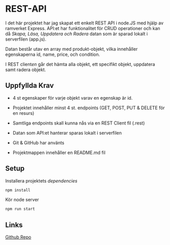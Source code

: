 # REST-API

I det här projektet har jag skapat ett enkelt REST API i node.JS med hjälp av ramverket Express. 
API:et har funktionalitet för CRUD operationer och kan då *Skapa, Läsa, Uppdatera och Radera* datan som är sparad lokalt i serverfilen (app.js).

Datan består utav en array med produkt-objekt, vilka innehåller egenskaperna id, name, price, och condition.

I REST client*en* går det hämta alla objekt, ett specifikt objekt, uppdatera samt radera objekt.


## Uppfyllda Krav 

- 4 st egenskaper för varje objekt varav en egenskap är id.

- Projektet innehåller minst 4 st. endpoints (GET, POST, PUT &  DELETE för en resurs)

- Samtliga endpoints skall kunna nås via en REST Client fil (.rest)

- Datan som API:et hanterar sparas lokalt i serverfilen

- Git & GitHub har använts

- Projektmappen innehåller en README.md fil



## Setup
Installera projektets *dependencies*
```bash
npm install
```


Kör node server
```bash
npm run start
```


## Links 
[Github Repo](https://github.com/solkatt/REST-API)

